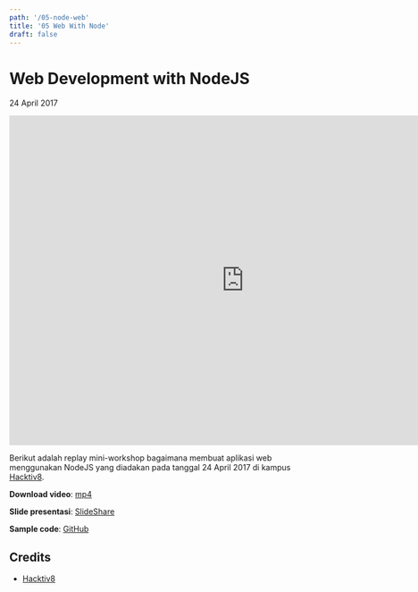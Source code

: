 ```yaml
---
path: '/05-node-web'
title: '05 Web With Node'
draft: false
---
```


# Web Development with NodeJS

24 April 2017

<iframe width="840" height="590" src="https://www.youtube.com/embed/D7lpojnH10s" frameborder="0" allowfullscreen></iframe>

Berikut adalah replay mini-workshop bagaimana membuat aplikasi web menggunakan NodeJS yang diadakan pada tanggal 24 April 2017 di kampus [Hacktiv8](https://hacktiv8.com/).


**Download video**: [mp4]()

**Slide presentasi**: [SlideShare](https://www.slideshare.net/rizafahmi/web-development-with-nodejs-79576967)

**Sample code**: [GitHub](https://github.com/rizafahmi/hacktivcash-server)


## Credits

* [Hacktiv8](https://hacktiv8.com/)
